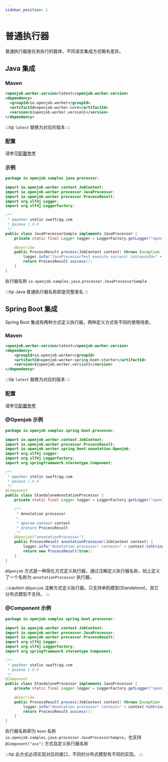 ```yaml
---
sidebar_position: 1
---
```


# 普通执行器

普通执行器是任务执行的载体，不同语言集成方式略有差异。

## Java 集成

### Maven

```xml
<openjob.worker.version>latest</openjob.worker.version>
<dependency>
  <groupId>io.openjob.worker</groupId>
  <artifactId>openjob-worker-core</artifactId>
  <version>${openjob.worker.version}</version>
</dependency>
```

:::tip
`latest` 替换为对应的版本
:::

### 配置

请参见[配置参考](/docs/developer-guide/config-reference/java)

### 示例

```java
package io.openjob.samples.java.processor;

import io.openjob.worker.context.JobContext;
import io.openjob.worker.processor.JavaProcessor;
import io.openjob.worker.processor.ProcessResult;
import org.slf4j.Logger;
import org.slf4j.LoggerFactory;

/**
 * @author stelin swoft@qq.com
 * @since 1.0.0
 */
public class JavaProcessorSample implements JavaProcessor {
    private static final Logger logger = LoggerFactory.getLogger("openjob");

    @Override
    public ProcessResult process(JobContext context) throws Exception {
        logger.info("JavaProcessorTest execute success! instanceId=" + context.getJobInstanceId());
        return ProcessResult.success();
    }
}
```

执行器名称 `io.openjob.samples.java.processor.JavaProcessorSample`

:::tip
Java 普通执行器名称即是完整类名
:::

## Spring Boot 集成

Spring Boot 集成有两种方式定义执行器，两种定义方式有不同的使用场景。

### Maven

```xml
<openjob.worker.version>latest</openjob.worker.version>
<dependency>
    <groupId>io.openjob.worker</groupId>
    <artifactId>openjob-worker-spring-boot-starter</artifactId>
    <version>${openjob.worker.version}</version>
</dependency>
```

:::tip
`latest` 替换为对应的版本
:::

### 配置

请参见[配置参考](/docs/developer-guide/config-reference/spring-boot)

### @Openjob 示例

```java
package io.openjob.samples.spring.boot.processor;

import io.openjob.worker.context.JobContext;
import io.openjob.worker.processor.ProcessResult;
import io.openjob.worker.spring.boot.annotation.Openjob;
import org.slf4j.Logger;
import org.slf4j.LoggerFactory;
import org.springframework.stereotype.Component;

/**
 * @author stelin swoft@qq.com
 * @since 1.0.0
 */
@Component
public class StandaloneAnnotationProcessor {
    private static final Logger logger = LoggerFactory.getLogger("openjob");

    /**
     * Annotation processor
     *
     * @param context context
     * @return ProcessResult
     */
    @Openjob("annotationProcessor")
    public ProcessResult annotationProcessor(JobContext context) {
        logger.info("Annotation processor! context=" + context.toString());
        return new ProcessResult(true);
    }
}
```

`@Openjob` 方式是一种简化方式定义执行器，通过注解定义执行器名称，如上定义了一个名称为 `annotationProcessor` 执行器。

:::caution
`@Openjob` 注解方式定义执行器，只支持单机模型(Standalone)，其它分布式模型不支持。
:::

### @Component 示例

```java
package io.openjob.samples.spring.boot.processor;

import io.openjob.worker.context.JobContext;
import io.openjob.worker.processor.JavaProcessor;
import io.openjob.worker.processor.ProcessResult;
import org.slf4j.Logger;
import org.slf4j.LoggerFactory;
import org.springframework.stereotype.Component;

/**
 * @author stelin swoft@qq.com
 * @since 1.0.0
 */
@Component
public class StandaloneProcessor implements JavaProcessor {
    private static final Logger logger = LoggerFactory.getLogger("openjob");

    @Override
    public ProcessResult process(JobContext context) throws Exception {
        logger.info("Annotation processor! context=" + context.toString());
        return ProcessResult.success();
    }
}
```

执行器名称即为 `bean` 名称 `io.openjob.samples.java.processor.JavaProcessorSample`，也支持 `@Component("xxx")` 方式自定义执行器名称

:::tip
此方式必须实现对应的接口，不同的分布式模型有不同的实现。
:::